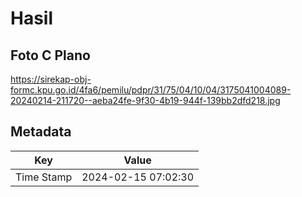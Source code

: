 # Hasil

## Foto C Plano

https://sirekap-obj-formc.kpu.go.id/4fa6/pemilu/pdpr/31/75/04/10/04/3175041004089-20240214-211720--aeba24fe-9f30-4b19-944f-139bb2dfd218.jpg


## Metadata

| Key        | Value               |
| ---------- | ------------------- |
| Time Stamp | 2024-02-15 07:02:30 |



